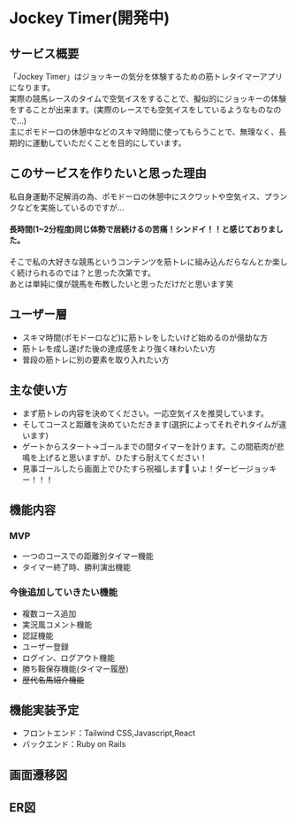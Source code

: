 # Jockey Timer(開発中)
## サービス概要
「Jockey Timer」はジョッキーの気分を体験するための筋トレタイマーアプリになります。<br>
実際の競馬レースのタイムで空気イスをすることで、擬似的にジョッキーの体験をすることが出来ます。(実際のレースでも空気イスをしているようなものなので...)<br>
主にポモドーロの休憩中などのスキマ時間に使ってもらうことで、無理なく、長期的に運動していただくことを目的にしています。<br>
## このサービスを作りたいと思った理由
私自身運動不足解消の為、ポモドーロの休憩中にスクワットや空気イス、プランクなどを実施しているのですが...<br>
#### 長時間(1~2分程度)同じ体勢で居続けるの苦痛！シンドイ！！と感じておりました。
そこで私の大好きな競馬というコンテンツを筋トレに組み込んだらなんとか楽しく続けられるのでは？と思った次第です。<br>
あとは単純に僕が競馬を布教したいと思っただけだと思います笑
## ユーザー層
- スキマ時間(ポモドーロなど)に筋トレをしたいけど始めるのが億劫な方
- 筋トレを成し遂げた後の達成感をより強く味わいたい方
- 普段の筋トレに別の要素を取り入れたい方
## 主な使い方
- まず筋トレの内容を決めてください。一応空気イスを推奨しています。
- そしてコースと距離を決めていただきます(選択によってそれぞれタイムが違います)
- ゲートからスタート→ゴールまでの間タイマーを計ります。この間筋肉が悲鳴を上げると思いますが、ひたすら耐えてください！
- 見事ゴールしたら画面上でひたすら祝福します🎉 いよ！ダービージョッキー！！！
## 機能内容
### MVP
- 一つのコースでの距離別タイマー機能
- タイマー終了時、勝利演出機能
### 今後追加していきたい機能
- 複数コース追加
- 実況風コメント機能
- 認証機能
 - ユーザー登録
 - ログイン、ログアウト機能
 - 勝ち鞍保存機能(タイマー履歴)
- ~~歴代名馬紹介機能~~
## 機能実装予定
- フロントエンド：Tailwind CSS,Javascript,React
- バックエンド：Ruby on Rails
## 画面遷移図

## ER図

